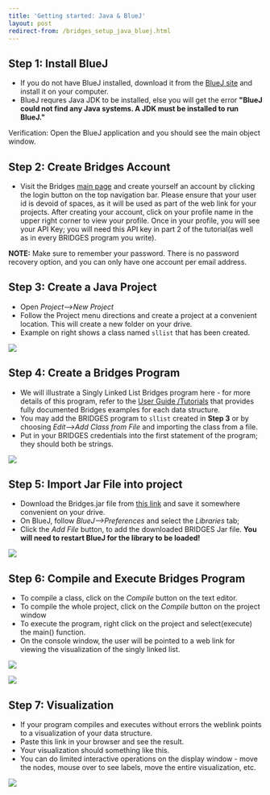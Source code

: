 ```yaml
---
title: 'Getting started: Java & BlueJ'
layout: post
redirect-from: /bridges_setup_java_bluej.html
---
```


## Step 1: Install BlueJ

*   If you do not have BlueJ installed, download it from the [BlueJ site](http:/www.bluej.org/) and install it on your computer.
*   BlueJ requres Java JDK to be installed, else you will get the error **"BlueJ could not find any Java systems. A JDK must be installed to run BlueJ."**

Verification: Open the BlueJ application and you should see the main object window.

## Step 2: Create Bridges Account

*   Visit the Bridges [main page](/) and create yourself an account by clicking the login button on the top navigation bar. Please ensure that your user id is devoid of spaces, as it will be used as part of the web link for your projects. After creating your account, click on your profile name in the upper right corner to view your profile. Once in your profile, you will see your API Key; you will need this API key in part 2 of the tutorial(as well as in every BRIDGES program you write).

**NOTE:** Make sure to remember your password. There is no password recovery option, and you can only have one account per email address.

## Step 3: Create a Java Project

*   Open _Project-->New Project_
*   Follow the Project menu directions and create a project at a convenient location. This will create a new folder on your drive.
*   Example on right shows a class named `sllist` that has been created.

![](/doc/getting-started/java/bluej/new_proj.png)

## Step 4: Create a Bridges Program

*   We will illustrate a Singly Linked List Bridges program here - for more details of this program, refer to the [User Guide /Tutorials](/Hello_World_Tutorials/Overview.html) that provides fully documented Bridges examples for each data structure.
*   You may add the BRIDGES program to `sllist` created in **Step 3** or by choosing _Edit-->Add Class from File_ and importing the class from a file.
*   Put in your BRIDGES credentials into the first statement of the program; they should both be strings.

![](/doc/getting-started/java/bluej/program.png)

## Step 5: Import Jar File into project

*   Download the Bridges.jar file from [this link](/download/) and save it somewhere convenient on your drive.
*   On BlueJ, follow _BlueJ-->Preferences_ and select the _Libraries_ tab;
*   Click the _Add File_ button, to add the downloaded BRIDGES Jar file. **You will need to restart BlueJ for the library to be loaded!**

![](/doc/getting-started/java/bluej/load_jar.png)

## Step 6: Compile and Execute Bridges Program

*   To compile a class, click on the _Compile_ button on the text editor.
*   To compile the whole project, click on the _Compile_ button on the project window
*   To execute the program, right click on the project and select(execute) the main() function.
*   On the console window, the user will be pointed to a web link for viewing the visualization of the singly linked list.

![](/doc/getting-started/java/bluej/exec_program.png)

![](/doc/getting-started/java/bluej/weblink.png)

## Step 7: Visualization

*   If your program compiles and executes without errors the weblink points to a visualization of your data structure.
*   Paste this link in your browser and see the result.
*   Your visualization should something like this.
*   You can do limited interactive operations on the display window - move the nodes, mouse over to see labels, move the entire visualization, etc.

![](/doc/getting-started/java/vis.png)